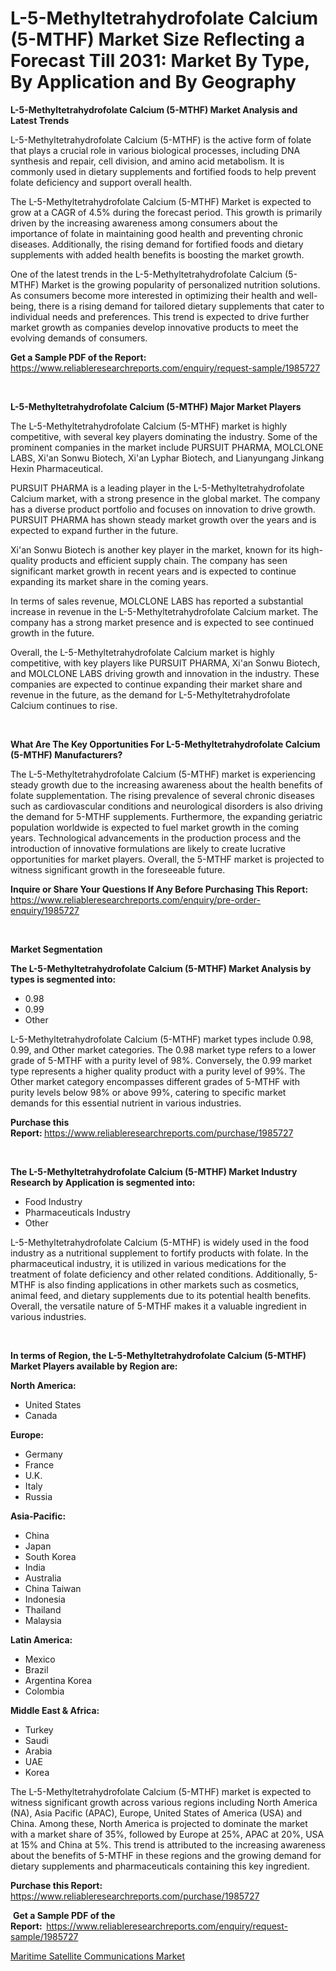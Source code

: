 <p><h1>L-5-Methyltetrahydrofolate Calcium (5-MTHF) Market Size Reflecting a Forecast Till 2031: Market By Type, By Application and By Geography</h1></p><p><strong>L-5-Methyltetrahydrofolate Calcium (5-MTHF) Market Analysis and Latest Trends</strong></p>
<p><p>L-5-Methyltetrahydrofolate Calcium (5-MTHF) is the active form of folate that plays a crucial role in various biological processes, including DNA synthesis and repair, cell division, and amino acid metabolism. It is commonly used in dietary supplements and fortified foods to help prevent folate deficiency and support overall health.</p><p>The L-5-Methyltetrahydrofolate Calcium (5-MTHF) Market is expected to grow at a CAGR of 4.5% during the forecast period. This growth is primarily driven by the increasing awareness among consumers about the importance of folate in maintaining good health and preventing chronic diseases. Additionally, the rising demand for fortified foods and dietary supplements with added health benefits is boosting the market growth.</p><p>One of the latest trends in the L-5-Methyltetrahydrofolate Calcium (5-MTHF) Market is the growing popularity of personalized nutrition solutions. As consumers become more interested in optimizing their health and well-being, there is a rising demand for tailored dietary supplements that cater to individual needs and preferences. This trend is expected to drive further market growth as companies develop innovative products to meet the evolving demands of consumers.</p></p>
<p><strong>Get a Sample PDF of the Report:&nbsp;</strong> <a href="https://www.reliableresearchreports.com/enquiry/request-sample/1985727">https://www.reliableresearchreports.com/enquiry/request-sample/1985727</a></p>
<p>&nbsp;</p>
<p><strong>L-5-Methyltetrahydrofolate Calcium (5-MTHF) Major Market Players</strong></p>
<p><p>The L-5-Methyltetrahydrofolate Calcium (5-MTHF) market is highly competitive, with several key players dominating the industry. Some of the prominent companies in the market include PURSUIT PHARMA, MOLCLONE LABS, Xi'an Sonwu Biotech, Xi'an Lyphar Biotech, and Lianyungang Jinkang Hexin Pharmaceutical.</p><p>PURSUIT PHARMA is a leading player in the L-5-Methyltetrahydrofolate Calcium market, with a strong presence in the global market. The company has a diverse product portfolio and focuses on innovation to drive growth. PURSUIT PHARMA has shown steady market growth over the years and is expected to expand further in the future.</p><p>Xi'an Sonwu Biotech is another key player in the market, known for its high-quality products and efficient supply chain. The company has seen significant market growth in recent years and is expected to continue expanding its market share in the coming years.</p><p>In terms of sales revenue, MOLCLONE LABS has reported a substantial increase in revenue in the L-5-Methyltetrahydrofolate Calcium market. The company has a strong market presence and is expected to see continued growth in the future.</p><p>Overall, the L-5-Methyltetrahydrofolate Calcium market is highly competitive, with key players like PURSUIT PHARMA, Xi'an Sonwu Biotech, and MOLCLONE LABS driving growth and innovation in the industry. These companies are expected to continue expanding their market share and revenue in the future, as the demand for L-5-Methyltetrahydrofolate Calcium continues to rise.</p></p>
<p>&nbsp;</p>
<p><strong>What Are The Key Opportunities For L-5-Methyltetrahydrofolate Calcium (5-MTHF) Manufacturers?</strong></p>
<p><p>The L-5-Methyltetrahydrofolate Calcium (5-MTHF) market is experiencing steady growth due to the increasing awareness about the health benefits of folate supplementation. The rising prevalence of several chronic diseases such as cardiovascular conditions and neurological disorders is also driving the demand for 5-MTHF supplements. Furthermore, the expanding geriatric population worldwide is expected to fuel market growth in the coming years. Technological advancements in the production process and the introduction of innovative formulations are likely to create lucrative opportunities for market players. Overall, the 5-MTHF market is projected to witness significant growth in the foreseeable future.</p></p>
<p><strong>Inquire or Share Your Questions If Any Before Purchasing This Report:</strong> <a href="https://www.reliableresearchreports.com/enquiry/pre-order-enquiry/1985727">https://www.reliableresearchreports.com/enquiry/pre-order-enquiry/1985727</a></p>
<p>&nbsp;</p>
<p><strong>Market Segmentation</strong></p>
<p><strong>The L-5-Methyltetrahydrofolate Calcium (5-MTHF) Market Analysis by types is segmented into:</strong></p>
<p><ul><li>0.98</li><li>0.99</li><li>Other</li></ul></p>
<p><p>L-5-Methyltetrahydrofolate Calcium (5-MTHF) market types include 0.98, 0.99, and Other market categories. The 0.98 market type refers to a lower grade of 5-MTHF with a purity level of 98%. Conversely, the 0.99 market type represents a higher quality product with a purity level of 99%. The Other market category encompasses different grades of 5-MTHF with purity levels below 98% or above 99%, catering to specific market demands for this essential nutrient in various industries.</p></p>
<p><strong>Purchase this Report:&nbsp;</strong><a href="https://www.reliableresearchreports.com/purchase/1985727">https://www.reliableresearchreports.com/purchase/1985727</a></p>
<p>&nbsp;</p>
<p><strong>The L-5-Methyltetrahydrofolate Calcium (5-MTHF) Market Industry Research by Application is segmented into:</strong></p>
<p><ul><li>Food Industry</li><li>Pharmaceuticals Industry</li><li>Other</li></ul></p>
<p><p>L-5-Methyltetrahydrofolate Calcium (5-MTHF) is widely used in the food industry as a nutritional supplement to fortify products with folate. In the pharmaceutical industry, it is utilized in various medications for the treatment of folate deficiency and other related conditions. Additionally, 5-MTHF is also finding applications in other markets such as cosmetics, animal feed, and dietary supplements due to its potential health benefits. Overall, the versatile nature of 5-MTHF makes it a valuable ingredient in various industries.</p></p>
<p>&nbsp;</p>
<p><strong>In terms of Region, the L-5-Methyltetrahydrofolate Calcium (5-MTHF) Market Players available by Region are:</strong></p>
<p>
    <p> <strong> North America: </strong>
        <ul>
            <li>United States</li>
            <li>Canada</li>
        </ul>
        </p> 
    <p> <strong> Europe: </strong>
        <ul>
            <li>Germany</li>
            <li>France</li>
            <li>U.K.</li>
            <li>Italy</li>
            <li>Russia</li>
        </ul>
        </p> 
    <p> <strong> Asia-Pacific: </strong>
        <ul>
            <li>China</li>
            <li>Japan</li>
            <li>South Korea</li>
            <li>India</li>
            <li>Australia</li>
            <li>China Taiwan</li>
            <li>Indonesia</li>
            <li>Thailand</li>
            <li>Malaysia</li>
        </ul>
        </p> 
    <p> <strong> Latin America: </strong>
        <ul>
            <li>Mexico</li>
            <li>Brazil</li>
            <li>Argentina Korea</li>
            <li>Colombia</li>
        </ul>
        </p> 
    <p> <strong> Middle East & Africa: </strong>
        <ul>
            <li>Turkey</li>
            <li>Saudi</li>
            <li>Arabia</li>
            <li>UAE</li>
            <li>Korea</li>
        </ul>
    </p>
    </p>
<p><p>The L-5-Methyltetrahydrofolate Calcium (5-MTHF) market is expected to witness significant growth across various regions including North America (NA), Asia Pacific (APAC), Europe, United States of America (USA) and China. Among these, North America is projected to dominate the market with a market share of 35%, followed by Europe at 25%, APAC at 20%, USA at 15% and China at 5%. This trend is attributed to the increasing awareness about the benefits of 5-MTHF in these regions and the growing demand for dietary supplements and pharmaceuticals containing this key ingredient.</p></p>
<p><strong>Purchase this Report: </strong><a href="https://www.reliableresearchreports.com/purchase/1985727">https://www.reliableresearchreports.com/purchase/1985727</a></p>
<p>&nbsp;<strong>Get a Sample PDF of the Report:&nbsp;&nbsp;</strong><a href="https://www.reliableresearchreports.com/enquiry/request-sample/1985727">https://www.reliableresearchreports.com/enquiry/request-sample/1985727</a></p>
<p><strong></strong></p>
<p><p><a href="https://copper-carbon-84f.notion.site/Maritime-Satellite-Communications-Market-Offers-Provide-Insightful-Data-for-the-Time-Period-from-202-bd575730bc19488d85e0f277251091e3">Maritime Satellite Communications Market</a></p></p>